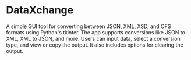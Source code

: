 # DataXchange
A simple GUI tool for converting between JSON, XML, XSD, and OFS formats using Python's tkinter. The app supports conversions like JSON to XML, XML to JSON, and more. Users can input data, select a conversion type, and view or copy the output. It also includes options for clearing the output.
